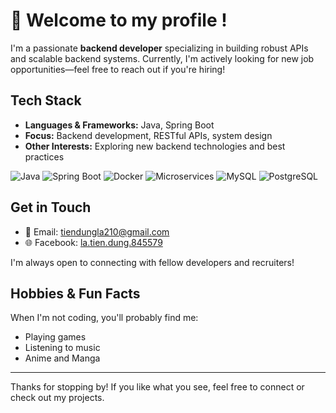 # 👋 Welcome to my profile !

I'm a passionate **backend developer** specializing in building robust APIs and scalable backend systems. Currently, I'm actively looking for new job opportunities—feel free to reach out if you're hiring!

##  Tech Stack
 - **Languages & Frameworks:** Java, Spring Boot
 - **Focus:** Backend development, RESTful APIs, system design
 - **Other Interests:** Exploring new backend technologies and best practices

![Java](https://img.shields.io/badge/java-%23ED8B00.svg?style=for-the-badge&logo=java&logoColor=white)
![Spring Boot](https://img.shields.io/badge/Spring%20Boot-%236DB33F.svg?style=for-the-badge&logo=spring-boot&logoColor=white)
![Docker](https://img.shields.io/badge/Docker-%230db7ed.svg?style=for-the-badge&logo=docker&logoColor=white)
![Microservices](https://img.shields.io/badge/Microservices-%23007ec6.svg?style=for-the-badge)
![MySQL](https://img.shields.io/badge/MySQL-%2300f.svg?style=for-the-badge&logo=mysql&logoColor=white)
![PostgreSQL](https://img.shields.io/badge/PostgreSQL-%23316192.svg?style=for-the-badge&logo=postgresql&logoColor=white)

## Get in Touch

 - 📧 Email: [tiendungla210@gmail.com](mailto:tiendungla210@gmail.com)
 - 🌐 Facebook: [la.tien.dung.845579](https://www.facebook.com/la.tien.dung.845579/)

I'm always open to connecting with fellow developers and recruiters!

##  Hobbies & Fun Facts

When I'm not coding, you'll probably find me:
 - Playing games 
 - Listening to music 
 - Anime and Manga 

---

Thanks for stopping by! If you like what you see, feel free to connect or check out my projects.
